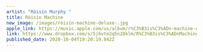 ```yaml
---
artist: "Róisín Murphy "
title: Róisín Machine
new_image: /images/róisín-machine-deluxe-.jpg
apple_link: https://music.apple.com/us/album/r%C3%B3is%C3%ADn-machine-deluxe/1525297665
link: https://www.dropbox.com/s/5j6vto2q5n28klm/R%C3%B3is%C3%ADnMachineDeluxe.zip?dl=0
published_date: 2020-10-04T19:20:19.842Z
---
```

